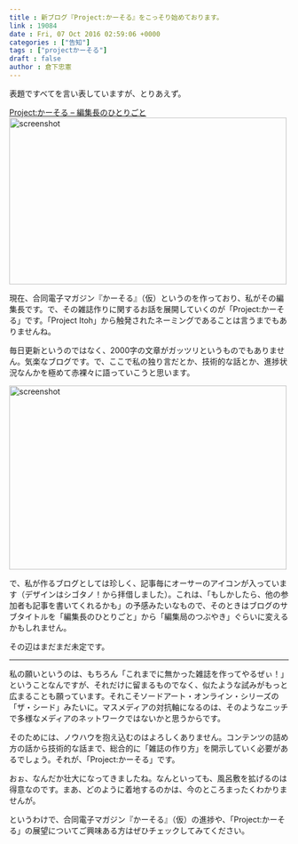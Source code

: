```yaml
---
title : 新ブログ『Project:かーそる』をこっそり始めております。
link : 19084
date : Fri, 07 Oct 2016 02:59:06 +0000
categories : ["告知"]
tags : ["projectかーそる"]
draft : false
author : 倉下忠憲
---
```


表題ですべてを言い表していますが、とりあえず。

<a href="http://honkure.net/cursor/">Project:かーそる – 編集長のひとりごと</a>
<a href="http://honkure.net/cursor/"><img src="https://rashita.net/blog/wp-content/uploads/2016/10/screenshot17-500x300.png" alt="screenshot" width="500" height="300" class="alignnone size-medium wp-image-19085" /></a>

現在、合同電子マガジン『かーそる』（仮）というのを作っており、私がその編集長です。で、その雑誌作りに関するお話を展開していくのが「Project:かーそる」です。「Project Itoh」から触発されたネーミングであることは言うまでもありませんね。

毎日更新というのではなく、2000字の文章がガッツリというものでもありません。気楽なブログです。で、ここで私の独り言だとか、技術的な話とか、進捗状況なんかを極めて赤裸々に語っていこうと思います。

<a href="https://rashita.net/blog/?attachment_id=19087" rel="attachment wp-att-19087"><img src="https://rashita.net/blog/wp-content/uploads/2016/10/screenshot18-500x331.png" alt="screenshot" width="500" height="331" class="alignnone size-medium wp-image-19087" /></a>

で、私が作るブログとしては珍しく、記事毎にオーサーのアイコンが入っています（デザインはシゴタノ！から拝借しました）。これは、「もしかしたら、他の参加者も記事を書いてくれるかも」の予感みたいなもので、そのときはブログのサブタイトルを「編集長のひとりごと」から「編集局のつぶやき」ぐらいに変えるかもしれません。

その辺はまだまだ未定です。

<hr />

私の願いというのは、もちろん「これまでに無かった雑誌を作ってやるぜぃ！」ということなんですが、それだけに留まるものでなく、似たような試みがもっと広まることも願っています。それこそソードアート・オンライン・シリーズの「ザ・シード」みたいに。マスメディアの対抗軸になるのは、そのようなニッチで多様なメディアのネットワークではないかと思うからです。

そのためには、ノウハウを抱え込むのはよろしくありません。コンテンツの詰め方の話から技術的な話まで、総合的に「雑誌の作り方」を開示していく必要があるでしょう。それが、「Project:かーそる」です。

おぉ、なんだか壮大になってきましたね。なんといっても、風呂敷を拡げるのは得意なのです。まあ、どのように着地するのかは、今のところまったくわかりませんが。

というわけで、合同電子マガジン『かーそる』（仮）の進捗や、「Project:かーそる」の展望についてご興味ある方はぜひチェックしてみてください。